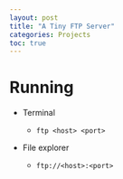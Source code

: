 ```yaml
---
layout: post
title: "A Tiny FTP Server"
categories: Projects
toc: true
---
```


# Running

- Terminal
  - `ftp <host> <port>`

- File explorer
  - `ftp://<host>:<port>`